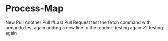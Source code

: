 # Process-Map
New  Pull
Another Pull
#Last Pull Request
test the fetch command with armando
test again
adding a new line to the readme
testing again v2
testing again
